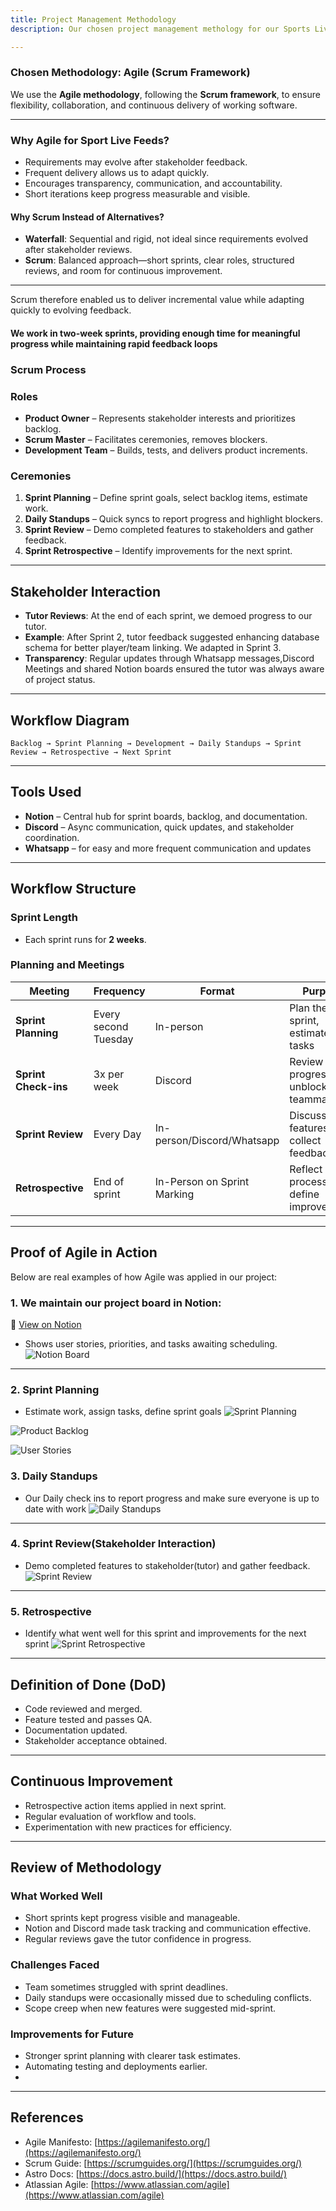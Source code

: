 ```yaml
---
title: Project Management Methodology
description: Our chosen project management methology for our Sports Live Tracker

---
```


### Chosen Methodology: Agile (Scrum Framework)

We use the **Agile methodology**, following the **Scrum framework**, to ensure flexibility, collaboration, and continuous delivery of working software.

---

### Why Agile for Sport Live Feeds?

- Requirements may evolve after stakeholder feedback.
- Frequent delivery allows us to adapt quickly.
- Encourages transparency, communication, and accountability.
- Short iterations keep progress measurable and visible.

#### Why Scrum Instead of Alternatives?  
- **Waterfall**: Sequential and rigid, not ideal since requirements evolved after stakeholder reviews.    
- **Scrum**: Balanced approach—short sprints, clear roles, structured reviews, and room for continuous improvement.  
---
Scrum therefore enabled us to deliver incremental value while adapting quickly to evolving feedback.  


####  We work in **two-week sprints**, providing enough time for meaningful progress while maintaining rapid feedback loops


### Scrum Process

### Roles
- **Product Owner** – Represents stakeholder interests and prioritizes backlog.
- **Scrum Master** – Facilitates ceremonies, removes blockers.
- **Development Team** – Builds, tests, and delivers product increments.

### Ceremonies
1. **Sprint Planning** – Define sprint goals, select backlog items, estimate work.
2. **Daily Standups** – Quick syncs to report progress and highlight blockers.
3. **Sprint Review** – Demo completed features to stakeholders and gather feedback.
4. **Sprint Retrospective** – Identify improvements for the next sprint.

---
## Stakeholder Interaction  

- **Tutor Reviews**: At the end of each sprint, we demoed progress to our tutor.  
- **Example**: After Sprint 2, tutor feedback suggested enhancing database schema for better player/team linking. We adapted in Sprint 3.  
- **Transparency**: Regular updates through Whatsapp messages,Discord Meetings and shared Notion boards ensured the tutor was always aware of project status.  

---

## Workflow Diagram
`Backlog → Sprint Planning → Development → Daily Standups → Sprint Review → Retrospective → Next Sprint`

---

## Tools Used
- **Notion** – Central hub for sprint boards, backlog, and documentation.
- **Discord** – Async communication, quick updates, and stakeholder coordination.
- **Whatsapp** – for easy and more frequent communication and updates


---

## Workflow Structure

### Sprint Length
- Each sprint runs for **2 weeks**.

### Planning and Meetings

| Meeting              | Frequency            | Format               | Purpose                                  |
| -------------------- | -------------------- | -------------------- | ---------------------------------------- |
| **Sprint Planning**  | Every second Tuesday | In-person            | Plan the sprint, estimate tasks          |
| **Sprint Check-ins** | 3x per week          | Discord              | Review progress, unblock teammates       |
| **Sprint Review**    | Every Day            | In-person/Discord/Whatsapp  | Discuss features, collect feedback          |
 **Retrospective**    | End of sprint        | In-Person on Sprint Marking             | Reflect on process, define improvements  |

---
## Proof of Agile in Action
Below are real examples of how Agile was applied in our project:  

### 1. We maintain our project board in **Notion**:  
📌 [View on Notion](https://www.notion.so/Sports-Live-Tracker-2025-25b7181e6705803aa7bdffa7190f8dfa?source=copy_link) 
- Shows user stories, priorities, and tasks awaiting scheduling.  
![Notion Board](/diagrams/notionboard.png)  

---
### 2. Sprint Planning 
- Estimate work, assign tasks, define sprint goals 
![Sprint Planning](/diagrams/meeting.png) 

![Product Backlog](/diagrams/productbacklog.png) 

![User Stories](/diagrams/userstories.png) 


### 3. Daily Standups
- Our Daily check ins to report progress and make sure everyone is up to date with work
![Daily Standups ](/diagrams/dailystandup.png)  

---

### 4. Sprint Review(Stakeholder Interaction)
- Demo completed features to stakeholder(tutor) and gather feedback.
![Sprint Review](/diagrams/sholderlog.png)  

---

### 5. Retrospective
- Identify what went well for this sprint and improvements for the next sprint
![Sprint Retrospective](/diagrams/reterospective.png)   

---
## Definition of Done (DoD)  
- Code reviewed and merged.  
- Feature tested and passes QA.  
- Documentation updated.  
- Stakeholder acceptance obtained.  

---

## Continuous Improvement  
- Retrospective action items applied in next sprint.  
- Regular evaluation of workflow and tools.  
- Experimentation with new practices for efficiency.  

---

## Review of Methodology  

### What Worked Well
- Short sprints kept progress visible and manageable.  
- Notion and Discord made task tracking and communication effective.  
- Regular reviews gave the tutor confidence in progress.  

### Challenges Faced
- Team sometimes struggled with sprint deadlines.  
- Daily standups were occasionally missed due to scheduling conflicts.  
- Scope creep when new features were suggested mid-sprint.  

### Improvements for Future
- Stronger sprint planning with clearer task estimates.  
- Automating testing and deployments earlier.  
-



---

## **References**
- Agile Manifesto: [https://agilemanifesto.org/](https://agilemanifesto.org/)
- Scrum Guide: [https://scrumguides.org/](https://scrumguides.org/)
- Astro Docs: [https://docs.astro.build/](https://docs.astro.build/)
- Atlassian Agile: [https://www.atlassian.com/agile](https://www.atlassian.com/agile)
